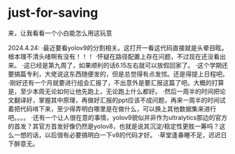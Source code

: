 # just-for-saving
来，让我看看一个小白能怎么用这玩意



2024.4.24:
·最近要看yolov9的分割相关。这打开一看这代码直接就是头晕目眩。根本理不清头绪啊有没有！！！
·怀疑在路径配置上存在问题，不过现在还没看出来。
·这已经是第九周了，如果顺利的话6.15左右就可以放假回家了。
·这个学期还要搞篇专利，大佬说这东西随便发的，但是总觉得有点发怵。还是得提上日程吧。
·刚好还有一个月就要进行组会汇报了，不出意外是要汇报这篇了吧。大概的打算是，至少本周无论如何让他先跑上，无论跑上什么都好。
·然后一周半的时间把论文翻译好，掌握其中原理，再做好汇报的ppt应该不成问题，再来一周半的时间试着把代码啃下来，至少得弄明白哪里是在做什么，可以换上其他数据集来进行吧。。。。
·还有一个让人很在意的事情，yolov9貌似并非作为ultralytics那边的官方的首发？其官方首发好像仍然是yolov8，也就是说其沉淀/稳定性更胜一筹吗？这么一想的话，以后很有必要搞明白一下v8的代码才好。
·草堂逢春睡不足，迟迟日下醉意无。
